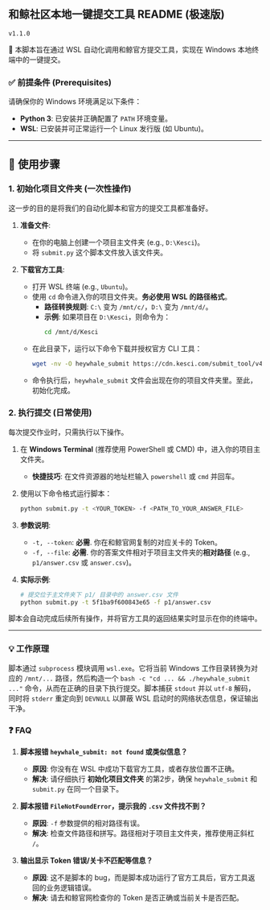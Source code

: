 

## 和鲸社区本地一键提交工具 README (极速版)

`v1.1.0`

🚀 本脚本旨在通过 WSL 自动化调用和鲸官方提交工具，实现在 Windows 本地终端中的一键提交。

### ✅ 前提条件 (Prerequisites)

请确保你的 Windows 环境满足以下条件：

  * **Python 3**: 已安装并正确配置了 `PATH` 环境变量。
  * **WSL**: 已安装并可正常运行一个 Linux 发行版 (如 Ubuntu)。

-----

## 🚀 使用步骤

### 1\. 初始化项目文件夹 (一次性操作)

这一步的目的是将我们的自动化脚本和官方的提交工具都准备好。

1.  **准备文件**:

      * 在你的电脑上创建一个项目主文件夹 (e.g., `D:\Kesci`)。
      * 将 `submit.py` 这个脚本文件放入该文件夹。

2.  **下载官方工具**:

      * 打开 WSL 终端 (e.g., `Ubuntu`)。
      * 使用 `cd` 命令进入你的项目文件夹。**务必使用 WSL 的路径格式**。
          * **路径转换规则**: `C:\` 变为 `/mnt/c/`，`D:\` 变为 `/mnt/d/`。
          * **示例**: 如果项目在 `D:\Kesci`，则命令为：
            ```bash
            cd /mnt/d/Kesci
            ```
      * 在此目录下，运行以下命令下载并授权官方 CLI 工具：
        ```bash
        wget -nv -O heywhale_submit https://cdn.kesci.com/submit_tool/v4/heywhale_submit && chmod +x heywhale_submit
        ```
      * 命令执行后，`heywhale_submit` 文件会出现在你的项目文件夹里。至此，初始化完成。

### 2\. 执行提交 (日常使用)

每次提交作业时，只需执行以下操作。

1.  在 **Windows Terminal** (推荐使用 PowerShell 或 CMD) 中，进入你的项目主文件夹。

      * **快捷技巧**: 在文件资源器的地址栏输入 `powershell` 或 `cmd` 并回车。

2.  使用以下命令格式运行脚本：

    ```bash
    python submit.py -t <YOUR_TOKEN> -f <PATH_TO_YOUR_ANSWER_FILE>
    ```

3.  **参数说明**:

      * `-t, --token`: **必需**. 你在和鲸官网复制的对应关卡的 Token。
      * `-f, --file`: **必需**. 你的答案文件相对于项目主文件夹的**相对路径** (e.g., `p1/answer.csv` 或 `answer.csv`)。

4.  **实际示例**:

    ```bash
    # 提交位于主文件夹下 p1/ 目录中的 answer.csv 文件
    python submit.py -t 5f1ba9f600843e65 -f p1/answer.csv
    ```

脚本会自动完成后续所有操作，并将官方工具的返回结果实时显示在你的终端中。

-----

### 💡 工作原理

脚本通过 `subprocess` 模块调用 `wsl.exe`。它将当前 Windows 工作目录转换为对应的 `/mnt/...` 路径，然后构造一个 `bash -c "cd ... && ./heywhale_submit ..."` 命令，从而在正确的目录下执行提交。脚本捕获 `stdout` 并以 `utf-8` 解码，同时将 `stderr` 重定向到 `DEVNULL` 以屏蔽 WSL 启动时的网络状态信息，保证输出干净。

### ❓ FAQ

1.  **脚本报错 `heywhale_submit: not found` 或类似信息？**

      * **原因**: 你没有在 WSL 中成功下载官方工具，或者存放位置不正确。
      * **解决**: 请仔细执行 **初始化项目文件夹** 的第2步，确保 `heywhale_submit` 和 `submit.py` 在同一个目录下。

2.  **脚本报错 `FileNotFoundError`，提示我的 `.csv` 文件找不到？**

      * **原因**: `-f` 参数提供的相对路径有误。
      * **解决**: 检查文件路径和拼写。路径相对于项目主文件夹，推荐使用正斜杠 `/`。

3.  **输出显示 Token 错误/关卡不匹配等信息？**

      * **原因**: 这不是脚本的 bug，而是脚本成功运行了官方工具后，官方工具返回的业务逻辑错误。
      * **解决**: 请去和鲸官网检查你的 Token 是否正确或当前关卡是否匹配。